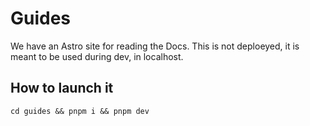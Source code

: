 # Guides

We have an Astro site for reading the Docs.
This is not deploeyed, it is meant to be used during dev, in localhost.

## How to launch it

`cd guides && pnpm i && pnpm dev`


